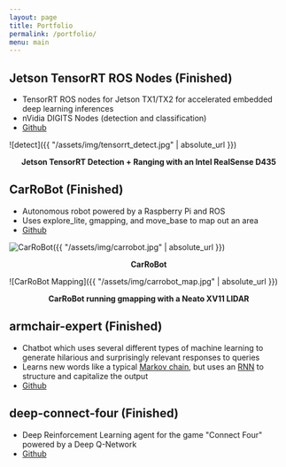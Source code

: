 ```yaml
---
layout: page
title: Portfolio
permalink: /portfolio/
menu: main
---
```


## Jetson TensorRT ROS Nodes (Finished)
- TensorRT ROS nodes for Jetson TX1/TX2 for accelerated embedded deep learning inferences
- nVidia DIGITS Nodes (detection and classification)
- [Github][jetson-tensorrt]

![detect]({{ "/assets/img/tensorrt_detect.jpg" | absolute_url }})
<p align="center">
<b>Jetson TensorRT Detection + Ranging with an Intel RealSense D435</b><br>
</p>

## CarRoBot (Finished)
- Autonomous robot powered by a Raspberry Pi and ROS
- Uses explore_lite, gmapping, and move_base to map out an area
- [Github][carrobot]

![CarRoBot]({{ "/assets/img/carrobot.jpg" | absolute_url }})
<p align="center">
<b>CarRoBot</b><br>
</p>

![CarRoBot Mapping]({{ "/assets/img/carrobot_map.jpg" | absolute_url }})
<p align="center">
<b>CarRoBot running gmapping with a Neato XV11 LIDAR</b><br>
</p>

## armchair-expert (Finished)
- Chatbot which uses several different types of machine learning to generate hilarious and surprisingly relevant responses to queries
- Learns new words like a typical [Markov chain][markov-chain], but uses an [RNN][rnn] to structure and capitalize the output
- [Github][armchair-expert]

## deep-connect-four (Finished)
- Deep Reinforcement Learning agent for the game "Connect Four" powered by a Deep Q-Network
- [Github][deep-connect-four]


[structure-model]: https://github.com/csvance/armchair-expert/blob/master/models/structure.py
[armchair-expert]: https://github.com/csvance/armchair-expert
[deep-hammy]: https://github.com/csvance/deep-hammy
[deep-connect-four]: https://github.com/csvance/deep-connect-four
[jetson-tensorrt]: https://github.com/csvance/jetson_tensorrt
[carrobot]: https://github.com/csvance/carrobot/tree/master/launch
[pelicannon]: https://github.com/csvance/pelicannon
[tails]: https://github.com/csvance/tails

[aol-reaction-model]: https://github.com/csvance/armchair-expert/blob/master/models/reaction.py
[neighbor-markov-chain]: https://github.com/csvance/armchair-expert/blob/legacy-sql/markov.py
[markov-chain-ng]: https://github.com/csvance/armchair-expert/blob/master/markov_engine.py

[keras]: https://keras.io
[tensorflow]: https://www.tensorflow.org

[nlp]: https://en.wikipedia.org/wiki/Natural_language_processing
[rdbms]: https://en.wikipedia.org/wiki/Relational_database_management_system
[markov-chain]: https://en.wikipedia.org/wiki/Markov_chain
[liltrumpy]: https://twitter.com/LilTrumpyAI
[twitter]: https://twitter.com
[rnn]: https://en.wikipedia.org/wiki/Recurrent_neural_network
